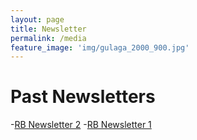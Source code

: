 ```yaml
---
layout: page
title: Newsletter
permalink: /media
feature_image: 'img/gulaga_2000_900.jpg'
---
```


# Past Newsletters

-[RB Newsletter 2](https://share.sender.net/campaigns/ab1I/community-energy-survey-results-and-plans-for-2025)
-[RB Newsletter 1](https://share.sender.net/campaigns/8E5t/welcome-to-the-renewable-bermagui-email-list)